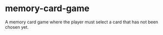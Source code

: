 # memory-card-game
A memory card game where the player must select a card that has not been chosen yet.
